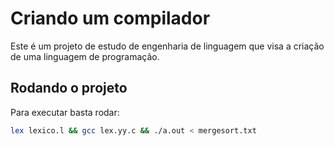 # Criando um compilador
Este é um projeto de estudo de engenharia de linguagem que visa a criação de uma linguagem de programação.

## Rodando o projeto
Para executar basta rodar:
```bash
lex lexico.l && gcc lex.yy.c && ./a.out < mergesort.txt
```